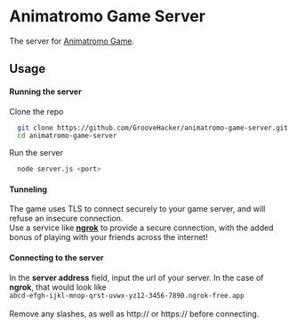 # Animatromo Game Server
The server for [Animatromo Game](https://animatromo-game.netlify.app).

## Usage

#### Running the server

Clone the repo
```bash
  git clone https://github.com/GrooveHacker/animatromo-game-server.git
  cd animatromo-game-server
```

Run the server
```bash
  node server.js <port>
```

#### Tunneling
The game uses TLS to connect securely to your game server, and will refuse an insecure connection.<br>
Use a service like **[ngrok](https://ngrok.com/)** to provide a secure connection, with the added bonus of playing with your friends across the internet!

#### Connecting to the server
In the **server address** field, input the url of your server.
In the case of **ngrok**, that would look like<br>
```abcd-efgh-ijkl-mnop-qrst-uvwx-yz12-3456-7890.ngrok-free.app```<br><br>
Remove any slashes, as well as http:// or https:// before connecting.
